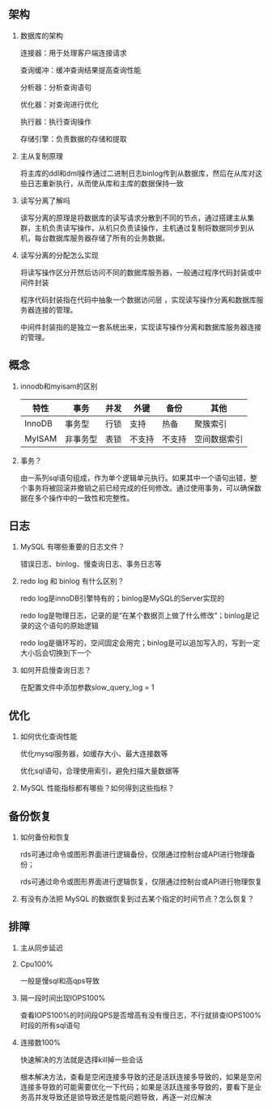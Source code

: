 ## 架构

1. 数据库的架构

   连接器：用于处理客户端连接请求

   查询缓冲：缓冲查询结果提高查询性能

   分析器：分析查询语句

   优化器：对查询进行优化

   执行器：执行查询操作

   存储引擎：负责数据的存储和提取

2. 主从复制原理

   将主库的ddl和dml操作通过二进制日志binlog传到从数据库，然后在从库对这些日志重新执行，从而使从库和主库的数据保持一致

3. 读写分离了解吗

   读写分离的原理是将数据库的读写请求分散到不同的节点，通过搭建主从集群，主机负责读写操作，从机只负责读操作，主机通过复制将数据同步到从机，每台数据库服务器存储了所有的业务数据。

4. 读写分离的分配怎么实现

   将读写操作区分开然后访问不同的数据库服务器，一般通过程序代码封装或中间件封装

   程序代码封装指在代码中抽象一个数据访问层 ，实现读写操作分离和数据库服务器连接的管理。

   中间件封装指的是独立一套系统出来，实现读写操作分离和数据库服务器连接的管理。

## 概念

1. innodb和myisam的区别

   | 特性   | 事务     | 并发 | 外键   | 备份   | 其他         |
   | ------ | -------- | ---- | ------ | ------ | ------------ |
   | InnoDB | 事务型   | 行锁 | 支持   | 热备   | 聚簇索引     |
   | MyISAM | 非事务型 | 表锁 | 不支持 | 不支持 | 空间数据索引 |

2. 事务？

   由一系列sql语句组成，作为单个逻辑单元执行。如果其中一个语句出错，整个事务将被回滚并撤销之前已经完成的任何修改。通过使用事务，可以确保数据在多个操作中的一致性和完整性。

## 日志

1. MySQL 有哪些重要的日志文件？

   错误日志、binlog、慢查询日志、事务日志等

2. redo log 和 binlog 有什么区别？

   redo log是innoDB引擎特有的；binlog是MySQL的Server实现的

   redo log是物理日志，记录的是“在某个数据页上做了什么修改”；binlog是记录的这个语句的原始逻辑

   redo log是循环写的，空间固定会用完；binlog是可以追加写入的，写到一定大小后会切换到下一个

3. 如何开启慢查询日志？

   在配置文件中添加参数slow_query_log = 1

## 优化

1. 如何优化查询性能

   优化mysql服务器，如缓存大小、最大连接数等

   优化sql语句，合理使用索引，避免扫描大量数据等

2. MySQL 性能指标都有哪些？如何得到这些指标？

## 备份恢复

1. 如何备份和恢复

   rds可通过命令或图形界面进行逻辑备份，仅限通过控制台或API进行物理备份；

   rds可通过命令或图形界面进行逻辑恢复，仅限通过控制台或API进行物理恢复

2. 有没有办法把 MySQL 的数据恢复到过去某个指定的时间节点？怎么恢复？

## 排障

1. 主从同步延迟

   

2. Cpu100%

   一般是慢sql和高qps导致

3. 隔一段时间出现IOPS100%

   查看IOPS100%的时间段QPS是否增高有没有慢日志，不行就排查IOPS100%时段的所有sql语句

4. 连接数100%

   快速解决的方法就是选择kill掉一些会话

   根本解决方法，查看是空闲连接多导致的还是活跃连接多导致的，如果是空闲连接多导致的可能需要优化一下代码；如果是活跃连接多导致的，要看下是业务高并发导致还是锁导致还是性能问题导致，再逐一对应解决